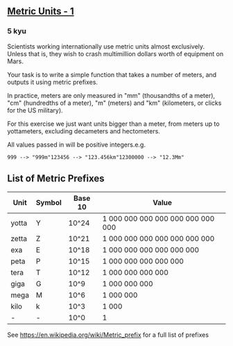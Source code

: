 <h2><a href=https://www.codewars.com/kata/5264f5685fda8ed370000265/train/javascript target="_blank">Metric Units - 1</a></h2><h3>5 kyu</h3><p>Scientists working internationally use metric units almost exclusively. Unless that is, they wish to crash multimillion dollars worth of equipment on Mars.</p><p>Your task is to write a simple function that takes a number of meters, and outputs it using metric prefixes.</p><p>In practice, meters are only measured in "mm" (thousandths of a meter), "cm" (hundredths of a meter), "m" (meters) and "km" (kilometers, or clicks for the US military).</p><p>For this exercise we just want units bigger than a meter, from meters up to yottameters, excluding decameters and hectometers.</p><p>All values passed in will be positive integers.e.g.</p><pre><code class="language-javascript"><span class="cm-number">999</span> <span class="cm-operator">--&gt;</span> <span class="cm-string">"999m"</span><span class="cm-number">123456</span> <span class="cm-operator">--&gt;</span> <span class="cm-string">"123.456km"</span><span class="cm-number">12300000</span> <span class="cm-operator">--&gt;</span> <span class="cm-string">"12.3Mm"</span></code></pre><h2 id="list-of-metric-prefixes">List of Metric Prefixes</h2><table><thead><tr><th>Unit</th><th>Symbol</th><th>Base 10</th><th>Value</th></tr></thead><tbody><tr><td>yotta</td><td>Y</td><td>10^24</td><td>1 000 000 000 000 000 000 000 000</td></tr><tr><td>zetta</td><td>Z</td><td>10^21</td><td>1 000 000 000 000 000 000 000</td></tr><tr><td>exa</td><td>E</td><td>10^18</td><td>1 000 000 000 000 000 000</td></tr><tr><td>peta</td><td>P</td><td>10^15</td><td>1 000 000 000 000 000</td></tr><tr><td>tera</td><td>T</td><td>10^12</td><td>1 000 000 000 000</td></tr><tr><td>giga</td><td>G</td><td>10^9</td><td>1 000 000 000</td></tr><tr><td>mega</td><td>M</td><td>10^6</td><td>1 000 000</td></tr><tr><td>kilo</td><td>k</td><td>10^3</td><td>1 000</td></tr><tr><td>-</td><td>-</td><td>10^0</td><td>1</td></tr></tbody></table><p>See <a href="https://en.wikipedia.org/wiki/Metric_prefix" data-turbolinks="false" target="_blank">https://en.wikipedia.org/wiki/Metric_prefix</a> for a full list of prefixes</p>